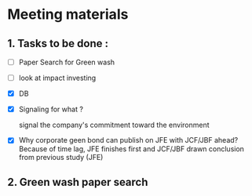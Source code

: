 # Meeting materials

##  1. Tasks to be done :

- [ ] Paper Search for Green wash

- [ ] look at impact investing 

- [x] DB 

- [x] Signaling for what ? 

  signal the company's commitment toward the environment  

- [x] Why corporate geen bond can publish on JFE with JCF/JBF ahead? 
  Because of time lag, JFE finishes first and JCF/JBF drawn conclusion from previous study (JFE) 

  
## 2. Green wash paper search 



